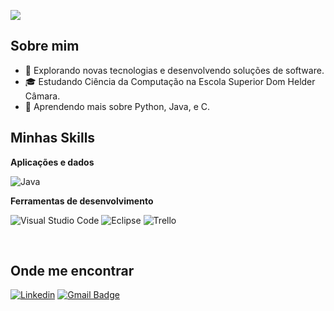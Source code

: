 ![](https://komarev.com/ghpvc/?username=iuricode&color=006bed)

## Sobre mim

- 🤔 Explorando novas tecnologias e desenvolvendo soluções de software.
- 🎓 Estudando Ciência da Computação na Escola Superior Dom Helder Câmara.
- 🌱 Aprendendo mais sobre Python, Java, e C.

## Minhas Skills

**Aplicações e dados**

![Java](https://img.shields.io/badge/-Java-333333?style=flat&logo=Java&logoColor=007396)


**Ferramentas de desenvolvimento**

![Visual Studio Code](https://img.shields.io/badge/-Visual%20Studio%20Code-333333?style=flat&logo=visual-studio-code&logoColor=007ACC)
![Eclipse](https://img.shields.io/badge/-Eclipse-333333?style=flat&logo=eclipse-ide&logoColor=2C2255)
![Trello](https://img.shields.io/badge/-Trello-333333?style=flat&logo=trello&logoColor=007ACC)

<br/>


## Onde me encontrar

[![Linkedin](https://img.shields.io/badge/-Pedro-Hipólito-blue?style=flat-square&logo=Linkedin&logoColor=white&link=https://www.linkedin.com/in/pedro-hipólito-912511292/)](https://www.linkedin.com/in/pedro-hipólito-912511292/)
[![Gmail Badge](https://img.shields.io/badge/-pedro.hipolito1203@gmail.com-006bed?style=flat-square&logo=Gmail&logoColor=white&link=mailto:pedro.hipolito1203@gmail.com)](mailto:pedro.hipolito1203@gmail.com)
